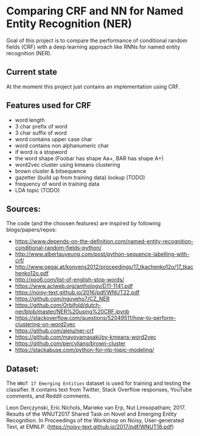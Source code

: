 # Comparing CRF and NN for Named Entity Recognition (NER)

Goal of this project is to compare the performance of conditional random fields (CRF) with a deep learning approach like RNNs for named entity recognition (NER).

## Current state

At the moment this project just contains an implementation using CRF.

## Features used for CRF

* word length
* 3 char prefix of word
* 3 char suffix of word
* word contains upper case char
* word contains non alphanumeric char
* if word is a stopword
* the word shape (Foobar has shape Aa+, BAR has shape A+)
* word2vec cluster using kmeans clustering
* brown cluster & bitsequence
* gazetter (build up from training data) lookup (TODO)
* frequency of word in training data
* LDA topic (TODO)


## Sources:

The code (and the choosen features) are inspired by following blogs/papers/repos:

* https://www.depends-on-the-definition.com/named-entity-recognition-conditional-random-fields-python/
* http://www.albertauyeung.com/post/python-sequence-labelling-with-crf/
* http://www.oegai.at/konvens2012/proceedings/17_tkachenko12o/17_tkachenko12o.pdf
* http://xpo6.com/list-of-english-stop-words/
* https://www.aclweb.org/anthology/D11-1141.pdf
* https://noisy-text.github.io/2016/pdf/WNUT22.pdf
* https://github.com/nguyeho7/CZ_NER
* https://github.com/Orbifold/dutch-ner/blob/master/NER%20using%20CRF.ipynb
* https://stackoverflow.com/questions/52049511/how-to-perform-clustering-on-word2vec
* https://github.com/aleju/ner-crf
* https://github.com/mayoyamasaki/py-kmeans-word2vec
* https://github.com/percyliang/brown-cluster
* https://stackabuse.com/python-for-nlp-topic-modeling/


## Dataset:

The `WNUT 17 Emerging Entities` dataset is used for training and testing the classifier. It contains text from Twitter, Stack Overflow responses, YouTube comments, and Reddit comments.

Leon Derczynski, Eric Nichols, Marieke van Erp, Nut Limsopatham; 2017. Results of the WNUT2017 Shared Task on Novel and Emerging Entity Recognition. In Proceedings of the Workshop on Noisy, User-generated Text, at EMNLP. (https://noisy-text.github.io/2017/pdf/WNUT18.pdf)

